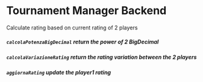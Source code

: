 # Tournament Manager Backend
Calculate rating based on current rating of 2 players

##### `calcolaPotenzaBigDecimal` return the power of 2 BigDecimal
##### `calcolaVariazioneRating` return the rating variation between the 2 players
##### `aggiornaRating` update the player1 rating
#
